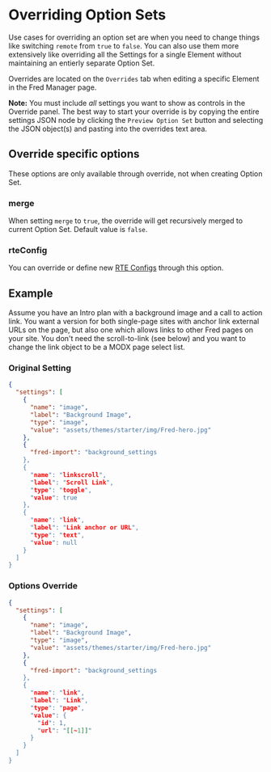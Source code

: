 # Overriding Option Sets

Use cases for overriding an option set are when you need to change things like switching `remote` from `true` to `false`. You can also use them more extensively like overriding all the Settings for a single Element without maintaining an entierly separate Option Set.

Overrides are located on the `Overrides` tab when editing a specific Element in the Fred Manager page.

**Note:** You must include _all_ settings you want to show as controls in the Override panel. The best way to start your override is by copying the entire settings JSON node by clicking the `Preview Option Set` button and selecting the JSON object(s) and pasting into the overrides text area.

## Override specific options

These options are only available through override, not when creating Option Set.

### merge

When setting `merge` to `true`, the override will get recursively merged to current Option Set. Default value is `false`.

### rteConfig

You can override or define new [RTE Configs](../rte_configs/index.md) through this option.

## Example

Assume you have an Intro plan with a background image and a call to action link. You want a version for both single-page sites with anchor link external URLs on the page, but also one which allows links to other Fred pages on your site. You don't need the scroll-to-link (see below) and you want to change the link object to be a MODX page select list.

### Original Setting

``` json
{
  "settings": [
    {
      "name": "image",
      "label": "Background Image",
      "type": "image",
      "value": "assets/themes/starter/img/Fred-hero.jpg"
    },
    {
      "fred-import": "background_settings
    },
    {
      "name": "linkscroll",
      "label": "Scroll Link",
      "type": "toggle",
      "value": true
    },
    {
      "name": "link",
      "label": "Link anchor or URL",
      "type": "text",
      "value": null
    }
  ]
}
```

### Options Override

``` json
{
  "settings": [
    {
      "name": "image",
      "label": "Background Image",
      "type": "image",
      "value": "assets/themes/starter/img/Fred-hero.jpg"
    },
    {
      "fred-import": "background_settings
    },
    {
      "name": "link",
      "label": "Link",
      "type": "page",
      "value": {
        "id": 1,
        "url": "[[~1]]"
      }
    }
  ]
}
```
